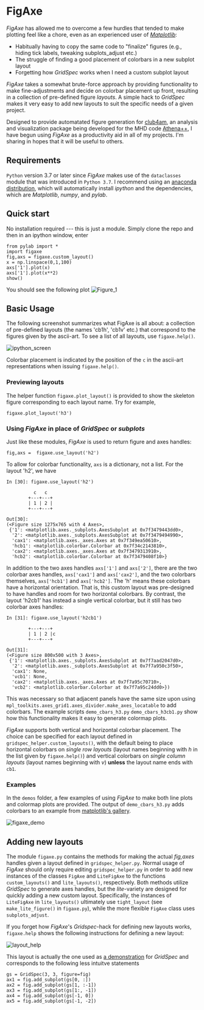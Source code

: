 # FigAxe
*FigAxe* has allowed me to overcome a few hurdles that tended to make plotting feel like a chore, even as an experienced user of [*Matplotlib*](https://matplotlib.org/):
- Habitually having to copy the same code to "finalize" figures (e.g., hiding tick labels, tweaking subplots_adjust etc.)
- The struggle of finding a good placement of colorbars in a new subplot layout 
- Forgetting how *GridSpec* works when I need a custom subplot layout

*FigAxe* takes a somewhat brute-force approach by providing functionality to make fine-adjustments and decide on colorbar placement up front, resulting in a collection of pre-defined figure *layouts*.  A simple hack to *GridSpec* makes it very easy to add new layouts to suit the specific needs of a given project.

Designed to provide automatated figure generation for [club4am](https://github.com/trwaters/club4am), an analysis and visualization package being developed for the MHD code [Athena++](https://github.com/PrincetonUniversity/athena-public-version), I have begun using *FigAxe* as a productivity aid in all of my projects.  I'm sharing in hopes that it will be useful to others.

## Requirements ##
`Python` version 3.7 or later since *FigAxe* makes use of the `dataclasses` module that was introduced in `Python 3.7`.  I recommend using an [anaconda distribution](https://www.anaconda.com/), which will automatically install *ipython* and the dependencies, which are *Matplotlib*, *numpy*, and *pylab*.

## Quick start ##
No installation required --- this is just a module.  Simply clone the repo and then in an ipython window, enter

```
from pylab import *
import figaxe
fig,axs = figaxe.custom_layout()
x = np.linspace(0,1,100)
axs['1'].plot(x)
axs['1'].plot(x**2)
show()
```
You should see the following plot
![Figure_1](https://user-images.githubusercontent.com/3180046/83253255-edb63200-a169-11ea-8ce5-4b03c4d643cc.png)

## Basic Usage ##
The following screenshot summarizes what FigAxe is all about: a collection of pre-defined layouts (the names 'cb1h', 'cb1v' etc.) that correspond to the figures given by the ascii-art.  To see a list of all layouts, use `figaxe.help()`.

![ipython_screen](https://user-images.githubusercontent.com/3180046/83346795-d21f6880-a2dc-11ea-8fd5-7ed105d5732b.png)

Colorbar placement is indicated by the position of the `c` in the ascii-art representations when issuing `figaxe.help()`.

### Previewing layouts ###
The helper function `figaxe.plot_layout()` is provided to show the skeleton figure corresponding to each layout name.  Try for example,

    figaxe.plot_layout('h3')
 
### Using *FigAxe* in place of *GridSpec* or *subplots* ###
Just like these modules, *FigAxe* is used to return figure and axes handles:

    fig,axs =  figaxe.use_layout('h2')
To allow for colorbar functionality, `axs` is a dictionary, not a list.  For the layout 'h2', we have 

```
In [30]: figaxe.use_layout('h2')                                                                  

          c   c 
        +---+---+
        | 1 | 2 |
        +---+---+
        
Out[30]: 
(<Figure size 1275x765 with 4 Axes>,
 {'1': <matplotlib.axes._subplots.AxesSubplot at 0x7f3479443dd0>,
  '2': <matplotlib.axes._subplots.AxesSubplot at 0x7f3479494990>,
  'cax1': <matplotlib.axes._axes.Axes at 0x7f349ea50610>,
  'hcb1': <matplotlib.colorbar.Colorbar at 0x7f34c2143810>,
  'cax2': <matplotlib.axes._axes.Axes at 0x7f3479313910>,
  'hcb2': <matplotlib.colorbar.Colorbar at 0x7f3479408f10>}
```
In addition to the two axes handles `axs['1']` and `axs['2']`, there are the two colorbar axes handles, `axs['cax1']` and `axs['cax2']`, and the two colorbars themselves, `axs['hcb1']` and `axs['hcb2']`.  The 'h' means these colorbars have a horizontal orientation.  That is, this custom layout was pre-designed to have handles and room for two horizontal colorbars.  By contrast, the layout 'h2cb1' has instead a single vertical colorbar, but it still has two colorbar axes handles:

```
In [31]: figaxe.use_layout('h2cb1')                                                               

        +---+---+ 
        | 1 | 2 |c
        +---+---+
        
Out[31]: 
(<Figure size 800x500 with 3 Axes>,
 {'1': <matplotlib.axes._subplots.AxesSubplot at 0x7f7aad2047d0>,
  '2': <matplotlib.axes._subplots.AxesSubplot at 0x7f7a950c3f50>,
  'cax1': None,
  'vcb1': None,
  'cax2': <matplotlib.axes._axes.Axes at 0x7f7a95c70710>,
  'vcb2': <matplotlib.colorbar.Colorbar at 0x7f7a95c24dd0>})
```
This was necessary so that adjacent panels have the same size upon using `mpl_toolkits.axes_grid1.axes_divider.make_axes_locatable` to add colorbars.  The example scripts `demo_cbars_h3.py` `demo_cbars_h3cb1.py` show how this functionality makes it easy to generate colormap plots. 

*FigAxe* supports both vertical and horizontal colorbar placement.  The choice can be specified for each layout defined in `gridspec_helper.custom_layouts()`, with the default being to place horizontal colorbars on *single row layouts* (layout names beginning with *h* in the list given by `figaxe.help()`) and vertical colorbars on *single column layouts* (layout names beginning with *v*) **unless** the layout name ends with `cb1`.    

### Examples ###
In the `demos` folder, a few examples of using *FigAxe* to make both line plots and colormap plots are provided.
The output of `demo_cbars_h3.py` adds colorbars to an example from [matplotlib's gallery](https://matplotlib.org/3.1.0/gallery/images_contours_and_fields/image_demo.html).

![figaxe_demo](https://user-images.githubusercontent.com/3180046/83251695-36b8b700-a167-11ea-809c-4537aaad21d7.png)


## Adding new layouts ##
The module `figaxe.py` contains the methods for making the actual *fig,axes* handles given a layout defined in `gridspec_helper.py`.  Normal usage of *FigAxe* should only require editing `gridspec_helper.py` in order to add new instances of the classes `FigAxe` and `LiteFigAxe` to the functions `custom_layouts()` and `lite_layouts()`, respectively.  Both methods utilize *GridSpec* to generate axes handles, but the *lite*-variety are designed for quickly adding a new custom layout.  Specifically, the instances of `LiteFigAxe` in `lite_layouts()` ultimately use `tight_layout` (see `make_lite_figure()` in `figaxe.py`), while the more flexible `FigAxe` class uses `subplots_adjust`.  

If you forget how *FigAxe*'s *Gridspec*-hack for defining new layouts works, `figaxe.help` shows the following instructions for defining a new layout:

![layout_help](https://user-images.githubusercontent.com/3180046/83347917-b10f4580-a2e5-11ea-9843-b4b63d174182.png)

This layout is actually the one used as [a demonstration](https://matplotlib.org/3.2.1/gallery/subplots_axes_and_figures/gridspec_multicolumn.html#sphx-glr-gallery-subplots-axes-and-figures-gridspec-multicolumn-py) for *GridSpec* and corresponds to the following less intuitve statements

````
gs = GridSpec(3, 3, figure=fig)
ax1 = fig.add_subplot(gs[0, :])
ax2 = fig.add_subplot(gs[1, :-1])
ax3 = fig.add_subplot(gs[1:, -1])
ax4 = fig.add_subplot(gs[-1, 0])
ax5 = fig.add_subplot(gs[-1, -2])
````
